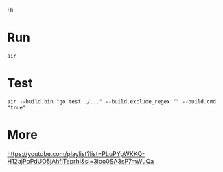 Hi

# Run

    air

# Test

    air --build.bin "go test ./..." --build.exclude_regex "" --build.cmd "true"

# More

https://youtube.com/playlist?list=PLuPYpWKKQ-H12ajPoPdUO5jAhfjTeprhI&si=3ioo0SA3sP7mWuQa
